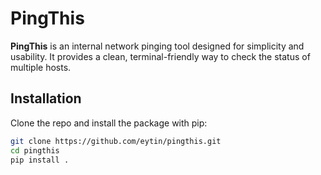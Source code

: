 # PingThis

**PingThis** is an internal network pinging tool designed for simplicity and usability. It provides a clean, terminal-friendly way to check the status of multiple hosts.

## Installation

Clone the repo and install the package with pip:

```bash
git clone https://github.com/eytin/pingthis.git
cd pingthis
pip install .
